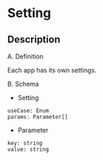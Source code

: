 # Setting

## Description

A. Definition

Each app has its own settings.

B. Schema

- Setting

```
useCase: Enum
params: Parameter[]
```

- Parameter

```
key: string
value: string
```
